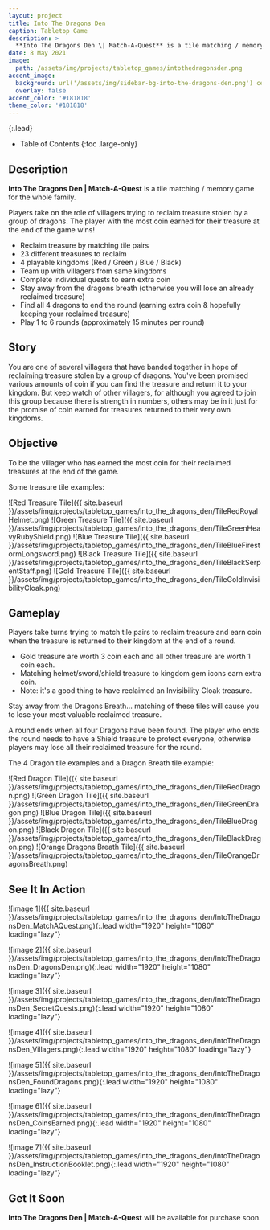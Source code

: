 ```yaml
---
layout: project
title: Into The Dragons Den
caption: Tabletop Game
description: >
  **Into The Dragons Den \| Match-A-Quest** is a tile matching / memory game about reclaiming treasure stolen by a group of dragons.
date: 8 May 2021
image: 
  path: /assets/img/projects/tabletop_games/intothedragonsden.png
accent_image: 
  background: url('/assets/img/sidebar-bg-into-the-dragons-den.png') center/cover
  overlay: false
accent_color: '#181818'
theme_color: '#181818'
---
```


{:.lead}

- Table of Contents
{:toc .large-only}

## Description

**Into The Dragons Den \| Match-A-Quest** is a tile matching / memory game for the whole family.

Players take on the role of villagers trying to reclaim treasure stolen by a group of dragons.
The player with the most coin earned for their treasure at the end of the game wins!

* Reclaim treasure by matching tile pairs
* 23 different treasures to reclaim
* 4 playable kingdoms (Red / Green / Blue / Black)
* Team up with villagers from same kingdoms
* Complete individual quests to earn extra coin
* Stay away from the dragons breath (otherwise you will lose an already reclaimed treasure)
* Find all 4 dragons to end the round (earning extra coin & hopefully keeping your reclaimed treasure)
* Play 1 to 6 rounds (approximately 15 minutes per round)

## Story

You are one of several villagers that have banded together in hope of reclaiming treasure stolen by a group of dragons. You've been promised various amounts of coin if you can find the treasure and return it to your kingdom. But keep watch of other villagers, for although you agreed to join this group because there is strength in numbers, others may be in it just for the promise of coin earned for treasures returned to their very own kingdoms.

## Objective

To be the villager who has earned the most coin for their reclaimed treasures at the end of the game.

Some treasure tile examples:

![Red Treasure Tile]({{ site.baseurl }}/assets/img/projects/tabletop_games/into_the_dragons_den/TileRedRoyalHelmet.png)
![Green Treasure Tile]({{ site.baseurl }}/assets/img/projects/tabletop_games/into_the_dragons_den/TileGreenHeavyRubyShield.png)
![Blue Treasure Tile]({{ site.baseurl }}/assets/img/projects/tabletop_games/into_the_dragons_den/TileBlueFirestormLongsword.png)
![Black Treasure Tile]({{ site.baseurl }}/assets/img/projects/tabletop_games/into_the_dragons_den/TileBlackSerpentStaff.png)
![Gold Treasure Tile]({{ site.baseurl }}/assets/img/projects/tabletop_games/into_the_dragons_den/TileGoldInvisibilityCloak.png)

## Gameplay

Players take turns trying to match tile pairs to reclaim treasure and earn coin when the treasure is returned to their kingdom at the end of a round. 

* Gold treasure are worth 3 coin each and all other treasure are worth 1 coin each. 
* Matching helmet/sword/shield treasure to kingdom gem icons earn extra coin. 
* Note: it's a good thing to have reclaimed an Invisibility Cloak treasure.

Stay away from the Dragons Breath... matching of these tiles will cause you to lose your most valuable reclaimed treasure.

A round ends when all four Dragons have been found. The player who ends the round needs to have a Shield treasure to protect everyone, otherwise players may lose all their reclaimed treasure for the round. 

The 4 Dragon tile examples and a Dragon Breath tile example:

![Red Dragon Tile]({{ site.baseurl }}/assets/img/projects/tabletop_games/into_the_dragons_den/TileRedDragon.png)
![Green Dragon Tile]({{ site.baseurl }}/assets/img/projects/tabletop_games/into_the_dragons_den/TileGreenDragon.png)
![Blue Dragon Tile]({{ site.baseurl }}/assets/img/projects/tabletop_games/into_the_dragons_den/TileBlueDragon.png)
![Black Dragon Tile]({{ site.baseurl }}/assets/img/projects/tabletop_games/into_the_dragons_den/TileBlackDragon.png)
![Orange Dragons Breath Tile]({{ site.baseurl }}/assets/img/projects/tabletop_games/into_the_dragons_den/TileOrangeDragonsBreath.png)

## See It In Action

![image 1]({{ site.baseurl }}/assets/img/projects/tabletop_games/into_the_dragons_den/IntoTheDragonsDen_MatchAQuest.png){:.lead width="1920" height="1080" loading="lazy"}

![image 2]({{ site.baseurl }}/assets/img/projects/tabletop_games/into_the_dragons_den/IntoTheDragonsDen_DragonsDen.png){:.lead width="1920" height="1080" loading="lazy"}

![image 3]({{ site.baseurl }}/assets/img/projects/tabletop_games/into_the_dragons_den/IntoTheDragonsDen_SecretQuests.png){:.lead width="1920" height="1080" loading="lazy"}

![image 4]({{ site.baseurl }}/assets/img/projects/tabletop_games/into_the_dragons_den/IntoTheDragonsDen_Villagers.png){:.lead width="1920" height="1080" loading="lazy"}

![image 5]({{ site.baseurl }}/assets/img/projects/tabletop_games/into_the_dragons_den/IntoTheDragonsDen_FoundDragons.png){:.lead width="1920" height="1080" loading="lazy"}

![image 6]({{ site.baseurl }}/assets/img/projects/tabletop_games/into_the_dragons_den/IntoTheDragonsDen_CoinsEarned.png){:.lead width="1920" height="1080" loading="lazy"}

![image 7]({{ site.baseurl }}/assets/img/projects/tabletop_games/into_the_dragons_den/IntoTheDragonsDen_InstructionBooklet.png){:.lead width="1920" height="1080" loading="lazy"}

<!-- ![image 8]({{ site.baseurl }}/assets/img/projects/tabletop_games/into_the_dragons_den/IntoTheDragonsDen_SetupQuestTiles.png){:.lead width="1920" height="1080" loading="lazy"}

![image 9]({{ site.baseurl }}/assets/img/projects/tabletop_games/into_the_dragons_den/IntoTheDragonsDen_SetupDragonTokens.png){:.lead width="1920" height="1080" loading="lazy"}

![image 10]({{ site.baseurl }}/assets/img/projects/tabletop_games/into_the_dragons_den/IntoTheDragonsDen_SetupDragonDenTiles.png){:.lead width="1920" height="1080" loading="lazy"} -->

<!-- ![image 1]({{ site.baseurl }}/assets/img/projects/tabletop_games/into_the_dragons_den/IntoTheDragonsDen_01.png){:.lead width="1920" height="1080" loading="lazy"}

![image 2]({{ site.baseurl }}/assets/img/projects/tabletop_games/into_the_dragons_den/IntoTheDragonsDen_02.png){:.lead width="1920" height="1080" loading="lazy"}

![image 3]({{ site.baseurl }}/assets/img/projects/tabletop_games/into_the_dragons_den/IntoTheDragonsDen_03.png){:.lead width="1920" height="1080" loading="lazy"}

![image 4]({{ site.baseurl }}/assets/img/projects/tabletop_games/into_the_dragons_den/IntoTheDragonsDen_04.png){:.lead width="1920" height="1080" loading="lazy"}

![image 5]({{ site.baseurl }}/assets/img/projects/tabletop_games/into_the_dragons_den/IntoTheDragonsDen_05.png){:.lead width="1920" height="1080" loading="lazy"}

![image 6]({{ site.baseurl }}/assets/img/projects/tabletop_games/into_the_dragons_den/IntoTheDragonsDen_06.png){:.lead width="1920" height="1080" loading="lazy"}

![image 7]({{ site.baseurl }}/assets/img/projects/tabletop_games/into_the_dragons_den/IntoTheDragonsDen_07.png){:.lead width="1920" height="1080" loading="lazy"} -->

<!-- <div class="lead aspect-ratio sixteen-nine">        
  <iframe src="https://www.youtube.com/embed/u2E5rM9Ph7k" frameborder="0" allow="accelerometer; autoplay; clipboard-write; encrypted-media; gyroscope; picture-in-picture" allowfullscreen></iframe>
</div> -->

## Get It Soon

**Into The Dragons Den \| Match-A-Quest** will be available for purchase soon.

<!-- ## Get It Now

Use the link below to get **Into The Dragons Den \| Match-A-Quest**.  

[Into The Dragons Den / 2019 Red](https://www.thegamecrafter.com/games/into-the-dragons-den-red-1){:target="_blank"}

## &nbsp;

*Games are produced and shipped by [The Game Crafter](https://www.thegamecrafter.com){:target="_blank"}*

[![The Game Crafter]({{ site.baseurl }}/assets/img/tools/thegamecrafter.png "The Game Crafter")](https://www.thegamecrafter.com){:target="_blank" : .no-mark} -->
